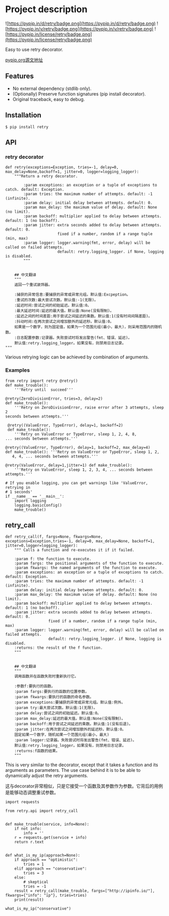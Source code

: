 # Project description
 
![https://pypip.in/d/retry/badge.png](https://pypip.in/d/retry/badge.png)
![https://pypip.in/v/retry/badge.png](https://pypip.in/v/retry/badge.png)
![https://pypip.in/license/retry/badge.png](https://pypip.in/license/retry/badge.png)


Easy to use retry decorator. 

[pypip.org源文地址](https://pypi.org/project/retry/)

## Features
- No external dependency (stdlib only).
- (Optionally) Preserve function signatures (pip install decorator).
- Original traceback, easy to debug. 


## Installation
```
$ pip install retry 
```
## API
### retry decorator
```
def retry(exceptions=Exception, tries=-1, delay=0, max_delay=None,backoff=1, jitter=0, logger=logging_logger): 
    """Return a retry decorator.
    
        :param exceptions: an exception or a tuple of exceptions to catch. default: Exception.
        :param tries: the maximum number of attempts. default: -1 (infinite).
        :param delay: initial delay between attempts. default: 0.
        :param max_delay: the maximum value of delay. default: None (no limit).
        :param backoff: multiplier applied to delay between attempts. default: 1 (no backoff).
        :param jitter: extra seconds added to delay between attempts. default: 0.
                       fixed if a number, random if a range tuple (min, max)
        :param logger: logger.warning(fmt, error, delay) will be called on failed attempts.
                       default: retry.logging_logger. if None, logging is disabled.
        """
        
    
    ## 中文翻译
    """
    返回一个重试装饰器。

    :捕获的异常信息:要捕获的异常或异常元组。默认值:Excpeption。
    :重试的次数:最大尝试次数。默认值:-1(无限)。
    :延迟时间:尝试之间的初始延迟。默认值:0。
    :最大延迟时间:延迟的最大值。默认值:None(没有限制)。
    :延迟之间的时间差距:用于尝试之间延迟的乘数。默认值:1(没有时间间隔差距)。
    :抖动时间:在两次尝试之间增加额外的延迟秒。默认值:0。
    如果是一个数字，则为固定值，如果为一个范围元组(最小，最大)，则采用范围内的随机数。
    :日志配置参数:记录器。失败尝试时将发出警告(fmt、错误、延迟)。
    默认值:retry.logging_logger。如果没有，则禁用日志记录。
"""
```
Various retrying logic can be achieved by combination of arguments.

### Examples 
```
from retry import retry @retry()
def make_trouble():
    '''Retry until  succeed'''
```

```
@retry(ZeroDivisionError, tries=3, delay=2)
def make_trouble():
    '''Retry on ZeroDivisionError, raise error after 3 attempts, sleep 2
seconds between attempts.'''
```

```
 @retry((ValueError, TypeError), delay=1, backoff=2)
 def make_trouble():
    '''Retry on ValueError or TypeError, sleep 1, 2, 4, 8,
... seconds between attempts.'''
```


```
@retry((ValueError, TypeError), delay=1, backoff=2, max_delay=4)
def make_trouble(): '''Retry on ValueError or TypeError, sleep 1, 2,
   4, 4, ... seconds between attempts.'''
```


```
@retry(ValueError, delay=1,jitter=1) def make_trouble():
    '''Retry on ValueError, sleep 1, 2, 3, 4, ... seconds between attempts.'''

```
```
# If you enable logging, you can get warnings like 'ValueError, retrying in
# 1 seconds'
if __name__ == '__main__':
    import logging
    logging.basicConfig()
    make_trouble()
```
## retry_call
```
def retry_call(f, fargs=None, fkwargs=None, exceptions=Exception,tries=-1, delay=0, max_delay=None, backoff=1, jitter=0,logger=logging_logger):
    """ Calls a function and re-executes it if it failed.

    :param f: the function to execute.
    :param fargs: the positional arguments of the function to execute.
    :param fkwargs: the named arguments of the function to execute.
    :param exceptions: an exception or a tuple of exceptions to catch. default: Exception.
    :param tries: the maximum number of attempts. default: -1 (infinite).
    :param delay: initial delay between attempts. default: 0.
    :param max_delay: the maximum value of delay. default: None (no limit).
    :param backoff: multiplier applied to delay between attempts. default: 1 (no backoff).
    :param jitter: extra seconds added to delay between attempts. default: 0.
                   fixed if a number, random if a range tuple (min, max)
    :param logger: logger.warning(fmt, error, delay) will be called on failed attempts.
                   default: retry.logging_logger. if None, logging is disabled.
    :returns: the result of the f function.
    """
    
    
    ## 中文翻译
    """
    调用函数并在函数失败时重新执行它。
    
    :参数f:要执行的函数。
    :param fargs:要执行的函数的位置参数。
    :param fkwargs:要执行的函数的命名参数。
    :param exceptions:要捕获的异常或异常元组。默认值:例外。
    :param try:最大尝试次数。默认值:1(无限)。
    :param delay:尝试之间的初始延迟。默认值:0。
    :param max_delay:延迟的最大值。默认值:None(没有限制)。
    :param backoff:用于尝试之间延迟的乘数。默认值:1(没有后退)。
    :param jitter:在两次尝试之间增加额外的延迟秒。默认值:0。
    固定如果一个数字，随机如果一个范围元组(最小，最大)
    :param logger:记录器。失败尝试时将发出警告(fmt、错误、延迟)。
    默认值:retry.logging_logger。如果没有，则禁用日志记录。
    :returns:f函数的结果。
    """
```


This is very similar to the decorator, except that it takes a function and its arguments as parameters. The use case behind it is to be able to dynamically adjust the retry arguments.

这与decorator非常相似，只是它接受一个函数及其参数作为参数。它背后的用例是能够动态调整重试参数。

```
import requests

from retry.api import retry_call


def make_trouble(service, info=None):
    if not info:
        info = ''
    r = requests.get(service + info)
    return r.text


def what_is_my_ip(approach=None):
    if approach == "optimistic":
        tries = 1
    elif approach == "conservative":
        tries = 3
    else:
        # skeptical
        tries = -1
    result = retry_call(make_trouble, fargs=["http://ipinfo.io/"], fkwargs={"info": "ip"}, tries=tries)
    print(result)

what_is_my_ip("conservative")
```